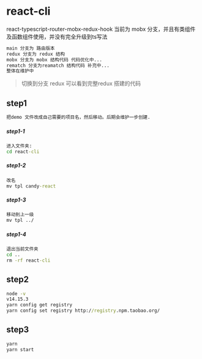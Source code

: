 # react-cli
react-typescript-router-mobx-redux-hook
当前为 mobx 分支，并且有类组件及函数组件使用，并没有完全升级到ts写法
```html
main 分支为 路由版本
redux 分支为 redux 结构
mobx 分支为 mobx 结构代码 代码优化中...
rematch 分支为reamatch 结构代码 补充中...
整体在维护中
```
> 切换到分支 redux 可以看到完整redux 搭建的代码


## step1
```cmd
把demo 文件改成自己需要的项目名，然后移动。后期会维护一步创建.
```
##### step1-1
```cmd
进入文件夹:
cd react-cli
```
##### step1-2
```cmd
改名
mv tpl candy-react
```
##### step1-3
```cmd
移动到上一级
mv tpl ../
```
##### step1-4
```cmd
退出当前文件夹
cd ..
rm -rf react-cli
```
## step2
```cmd
node -v
v14.15.3
yarn config get registry
yarn config set registry http://registry.npm.taobao.org/
```

## step3
```cmd
yarn
yarn start
```
